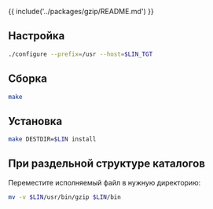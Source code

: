 {{ include('../packages/gzip/README.md') }}

## Настройка

```bash
./configure --prefix=/usr --host=$LIN_TGT
```

## Сборка

```bash
make
```

## Установка

```bash
make DESTDIR=$LIN install
```

## При раздельной структуре каталогов

Переместите исполняемый файл в нужную директорию:

```bash
mv -v $LIN/usr/bin/gzip $LIN/bin
```
